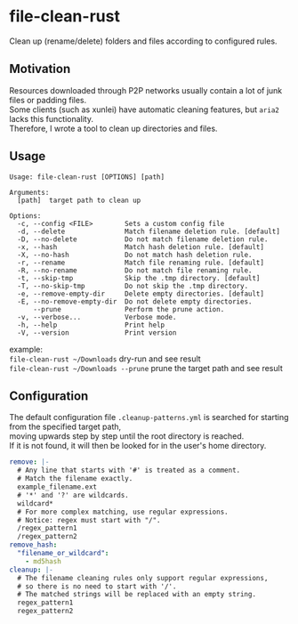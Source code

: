 # file-clean-rust
Clean up (rename/delete) folders and files according to configured rules.

## Motivation
Resources downloaded through P2P networks usually contain a lot of junk files or padding files.  
Some clients (such as xunlei) have automatic cleaning features, but `aria2` lacks this functionality.  
Therefore, I wrote a tool to clean up directories and files.

## Usage

```text
Usage: file-clean-rust [OPTIONS] [path]

Arguments:
  [path]  target path to clean up

Options:
  -c, --config <FILE>        Sets a custom config file
  -d, --delete               Match filename deletion rule. [default]
  -D, --no-delete            Do not match filename deletion rule.
  -x, --hash                 Match hash deletion rule. [default]
  -X, --no-hash              Do not match hash deletion rule.
  -r, --rename               Match file renaming rule. [default]
  -R, --no-rename            Do not match file renaming rule.
  -t, --skip-tmp             Skip the .tmp directory. [default]
  -T, --no-skip-tmp          Do not skip the .tmp directory.
  -e, --remove-empty-dir     Delete empty directories. [default]
  -E, --no-remove-empty-dir  Do not delete empty directories.
      --prune                Perform the prune action.
  -v, --verbose...           Verbose mode.
  -h, --help                 Print help
  -V, --version              Print version
```

example:  
`file-clean-rust ~/Downloads` dry-run and see result  
`file-clean-rust ~/Downloads --prune` prune the target path and see result

## Configuration

The default configuration file `.cleanup-patterns.yml` is searched for starting from the specified target path,  
moving upwards step by step until the root directory is reached.  
If it is not found, it will then be looked for in the user's home directory.

```yaml
remove: |-
  # Any line that starts with '#' is treated as a comment.
  # Match the filename exactly.
  example_filename.ext
  # '*' and '?' are wildcards.
  wildcard*
  # For more complex matching, use regular expressions.
  # Notice: regex must start with "/".
  /regex_pattern1
  /regex_pattern2
remove_hash:
  "filename_or_wildcard":
    - md5hash
cleanup: |-
  # The filename cleaning rules only support regular expressions, 
  # so there is no need to start with '/'. 
  # The matched strings will be replaced with an empty string.
  regex_pattern1
  regex_pattern2
```
